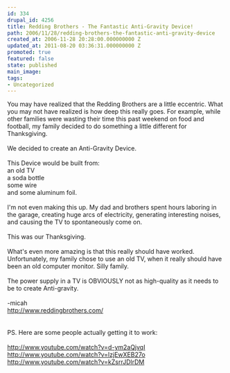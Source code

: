 ```yaml
---
id: 334
drupal_id: 4256
title: Redding Brothers - The Fantastic Anti-Gravity Device!
path: 2006/11/28/redding-brothers-the-fantastic-anti-gravity-device
created_at: 2006-11-28 20:28:00.000000000 Z
updated_at: 2011-08-20 03:36:31.000000000 Z
promoted: true
featured: false
state: published
main_image: 
tags:
- Uncategorized
---
```

You may have realized that the Redding Brothers are a little eccentric. What you may not have realized is how deep this really goes. For example, while other families were wasting their time this past weekend on food and football, my family decided to  do something a little different for Thanksgiving.<br /><br />We decided to create an Anti-Gravity Device.<br /><br />This Device would be built from:<br />an old TV<br />a soda bottle<br />some wire<br />and some aluminum foil.<br /><br />I'm not even making this up. My dad and brothers spent hours laboring in the garage, creating huge arcs of electricity, generating interesting noises, and causing the TV to spontaneously come on.<br /><br />This was our Thanksgiving.<br /><br />What's even more amazing is that this really should have worked. Unfortunately, my family chose to use an old TV, when it really should have been an old computer monitor. Silly family.<br /><br />The power supply in a TV is OBVIOUSLY not as high-quality as it needs to be to create Anti-gravity.<br /><br />-micah<br />http://www.reddingbrothers.com/<br /><br /><br />PS. Here are some people actually getting it to work:<br /><br />http://www.youtube.com/watch?v=d-ym2aQjvqI<br />http://www.youtube.com/watch?v=lzjEwXEB27o<br />http://www.youtube.com/watch?v=kZsrrJDlrDM
